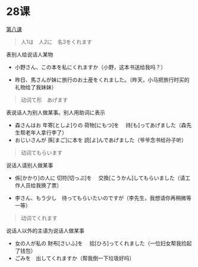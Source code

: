 # 28课
[第八课](./8课.md)
> 人1は　人2に　名3をくれます

表别人给说话人某物

- 小野さん、この本を私にくれますか（小野，这本书送给我吗？）

- 昨日、馬さんが妹に旅行のお土産をくれました。（昨天，小马把旅行时买的礼物给了我妹妹）

  


> 动词て形　あげます

表说话人为别人做某事。别人用助词に表示

- 森さんはお 年寄[としよ]りの 荷物[にもつ]を　 持[も]ってあげました（森先生帮老年人拿行李了）
- おじいさんが 孫[まご]に本を 読[よ]んであげました（爷爷念书给孙子听）



> 动词てもらいます

说话人请别人做某事

- 係[かかり]の人に 切符[切っぷ]を　 交換[こうかん]してもらいました（请工作人员给我换了票）

- 李さん、もう少し　待ってもらいたいのですが（李先生，我想请你再稍微等一等）

  

> 动词てくれます

说话人以外的主语为说话人做某事

- 女の人が私の 財布[さいふ]を　 拾[ひろ]ってくれました（一位妇女帮我捡起了钱包）
- ごみを　出してくれますか（帮我倒一下垃圾好吗） 